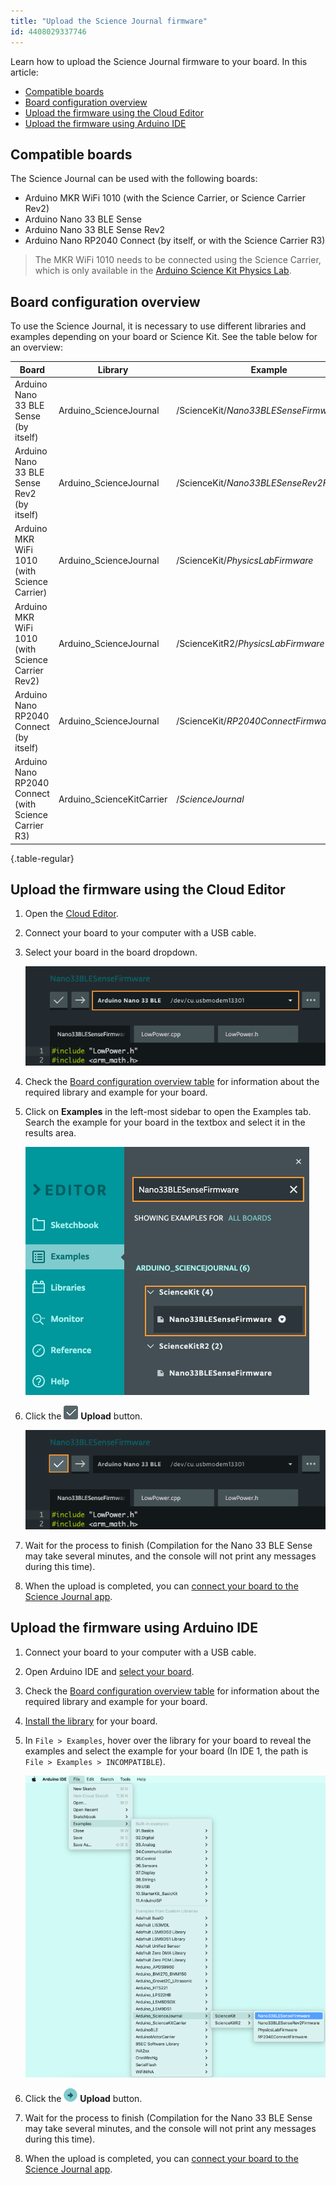 ```yaml
---
title: "Upload the Science Journal firmware"
id: 4408029337746
---
```


Learn how to upload the Science Journal firmware to your board. In this article:

* [Compatible boards](#compatible-boards)
* [Board configuration overview](#board-configuration)
* [Upload the firmware using the Cloud Editor](#using-the-cloud-editor)
* [Upload the firmware using Arduino IDE](#using-arduino-ide)

<a id="compatible-boards"></a>

## Compatible boards

The Science Journal can be used with the following boards:

* Arduino MKR WiFi 1010 (with the Science Carrier, or Science Carrier Rev2)
* Arduino Nano 33 BLE Sense
* Arduino Nano 33 BLE Sense Rev2
* Arduino Nano RP2040 Connect (by itself, or with the Science Carrier R3)

>The MKR WiFi 1010 needs to be connected using the Science Carrier, which is only available in the [Arduino Science Kit Physics Lab](https://store.arduino.cc/products/arduino-science-kit-physics-lab).

<a id="board-configuration"></a>

## Board configuration overview

To use the Science Journal, it is necessary to use different libraries and examples depending on your board or Science Kit. See the table below for an overview:

| Board                                      | Library                 | Example                               |
| ------------------------------------------ | ----------------------- | ------------------------------------- |
| Arduino Nano 33 BLE Sense (by itself)       | Arduino_ScienceJournal | /ScienceKit/<em>Nano33BLESenseFirmware</em> |
| Arduino Nano 33 BLE Sense Rev2 (by itself)  | Arduino_ScienceJournal | /ScienceKit/<em>Nano33BLESenseRev2Firmware</em> |
| Arduino MKR WiFi 1010 (with Science Carrier)| Arduino_ScienceJournal | /ScienceKit/<em>PhysicsLabFirmware</em> |
| Arduino MKR WiFi 1010 (with Science Carrier Rev2)| Arduino_ScienceJournal | /ScienceKitR2/<em>PhysicsLabFirmware</em> |
| Arduino Nano RP2040 Connect (by itself)    | Arduino_ScienceJournal | /ScienceKit/<em>RP2040ConnectFirmware</em> |
| Arduino Nano RP2040 Connect (with Science Carrier R3)| Arduino_ScienceKitCarrier | /<em>ScienceJournal</em> |
{.table-regular}

<a id="using-the-cloud-editor"></a>

## Upload the firmware using the Cloud Editor

1. Open the [Cloud Editor](https://create.arduino.cc/editor).
2. Connect your board to your computer with a USB cable.
3. Select your board in the board dropdown.

   ![The board dropdown in the Cloud Editor.](img/web-editor-sj-firmware-board.png)

4. Check the [Board configuration overview  table](#board-configuration) for information about the required library and example for your board.
5. Click on **Examples** in the left-most sidebar to open the Examples tab. Search the example for your board in the textbox and select it in the results area.

    ![Opening the Nano33BLESenseFirmware example from the Arduino_ScienceJournal library.](img/web-editor-select-example.png)

6. Click the ![Cloud Editor upload button.](img/symbol_upload-web.png) **Upload** button.

   ![Uploading the sketch in the Cloud Editor.](img/web-editor-sj-firmware-upload.png)

7. Wait for the process to finish (Compilation for the Nano 33 BLE Sense may take several minutes, and the console will not print any messages during this time).
8. When the upload is completed, you can [connect your board to the Science Journal app](https://support.arduino.cc/hc/en-us/articles/4407749620370).

<a id="using-arduino-ide"></a>

## Upload the firmware using Arduino IDE

1. Connect your board to your computer with a USB cable.
2. Open Arduino IDE and [select your board](https://support.arduino.cc/hc/en-us/articles/4406856349970-Select-board-and-port-in-Arduino-IDE).
3. Check the [Board configuration overview  table](#board-configuration) for information about the required library and example for your board.
4. [Install the library](https://support.arduino.cc/hc/en-us/articles/5145457742236-Add-libraries-to-Arduino-IDE) for your board.
5. In `File > Examples`, hover over the library for your board to reveal the examples and select the example for your board (In IDE 1, the path is `File > Examples > INCOMPATIBLE`).

    ![Arduino IDE 2 with the Nano33BLESenseFirmware example in the File>Examples menu](img/ide2-select-example-sj.png)

6. Click the ![Upload button](img/symbol_upload.png) **Upload** button.
7. Wait for the process to finish (Compilation for the Nano 33 BLE Sense may take several minutes, and the console will not print any messages during this time).
8. When the upload is completed, you can [connect your board to the Science Journal app](https://support.arduino.cc/hc/en-us/articles/4407749620370).
